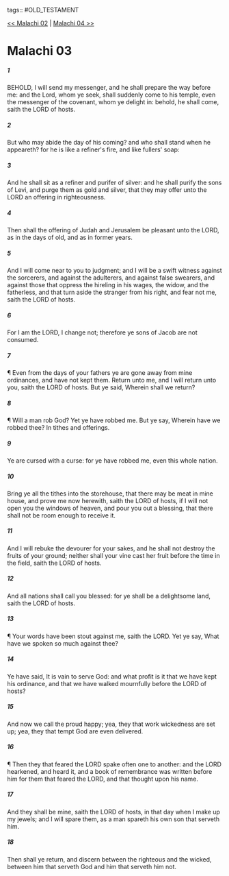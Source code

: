 tags:: #OLD_TESTAMENT

[<< Malachi 02](OLD_TESTAMENT/39_Malachi/Malachi_02.md) | [Malachi 04 >>](OLD_TESTAMENT/39_Malachi/Malachi_04.md)

# Malachi 03

##### 1

BEHOLD, I will send my messenger, and he shall prepare the way before me: and the Lord, whom ye seek, shall suddenly come to his temple, even the messenger of the covenant, whom ye delight in: behold, he shall come, saith the LORD of hosts.

##### 2

But who may abide the day of his coming? and who shall stand when he appeareth? for he is like a refiner's fire, and like fullers' soap:

##### 3

And he shall sit as a refiner and purifer of silver: and he shall purify the sons of Levi, and purge them as gold and silver, that they may offer unto the LORD an offering in righteousness.

##### 4

Then shall the offering of Judah and Jerusalem be pleasant unto the LORD, as in the days of old, and as in former years.

##### 5

And I will come near to you to judgment; and I will be a swift witness against the sorcerers, and against the adulterers, and against false swearers, and against those that oppress the hireling in his wages, the widow, and the fatherless, and that turn aside the stranger from his right, and fear not me, saith the LORD of hosts.

##### 6

For I am the LORD, I change not; therefore ye sons of Jacob are not consumed.

##### 7

¶ Even from the days of your fathers ye are gone away from mine ordinances, and have not kept them. Return unto me, and I will return unto you, saith the LORD of hosts. But ye said, Wherein shall we return?

##### 8

¶ Will a man rob God? Yet ye have robbed me. But ye say, Wherein have we robbed thee? In tithes and offerings.

##### 9

Ye are cursed with a curse: for ye have robbed me, even this whole nation.

##### 10

Bring ye all the tithes into the storehouse, that there may be meat in mine house, and prove me now herewith, saith the LORD of hosts, if I will not open you the windows of heaven, and pour you out a blessing, that there shall not be room enough to receive it.

##### 11

And I will rebuke the devourer for your sakes, and he shall not destroy the fruits of your ground; neither shall your vine cast her fruit before the time in the field, saith the LORD of hosts.

##### 12

And all nations shall call you blessed: for ye shall be a delightsome land, saith the LORD of hosts.

##### 13

¶ Your words have been stout against me, saith the LORD. Yet ye say, What have we spoken so much against thee?

##### 14

Ye have said, It is vain to serve God: and what profit is it that we have kept his ordinance, and that we have walked mournfully before the LORD of hosts?

##### 15

And now we call the proud happy; yea, they that work wickedness are set up; yea, they that tempt God are even delivered.

##### 16

¶ Then they that feared the LORD spake often one to another: and the LORD hearkened, and heard it, and a book of remembrance was written before him for them that feared the LORD, and that thought upon his name.

##### 17

And they shall be mine, saith the LORD of hosts, in that day when I make up my jewels; and I will spare them, as a man spareth his own son that serveth him.

##### 18

Then shall ye return, and discern between the righteous and the wicked, between him that serveth God and him that serveth him not.
